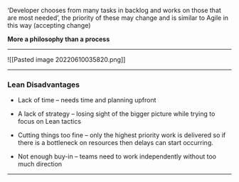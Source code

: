 ‘Developer chooses from many tasks in backlog and works on those that are most needed’, the priority of these may change and is similar to Agile in this way (accepting change) 

**More a philosophy than a process**

___
![[Pasted image 20220610035820.png]]
___
### Lean Disadvantages

-   Lack of time – needs time and planning upfront
    
-   A lack of strategy – losing sight of the bigger picture while trying to focus on Lean tactics
    
-   Cutting things too fine – only the highest priority work is delivered so if there is a bottleneck on resources then delays can start occurring.
    
-   Not enough buy-in – teams need to work independently without too much direction

___